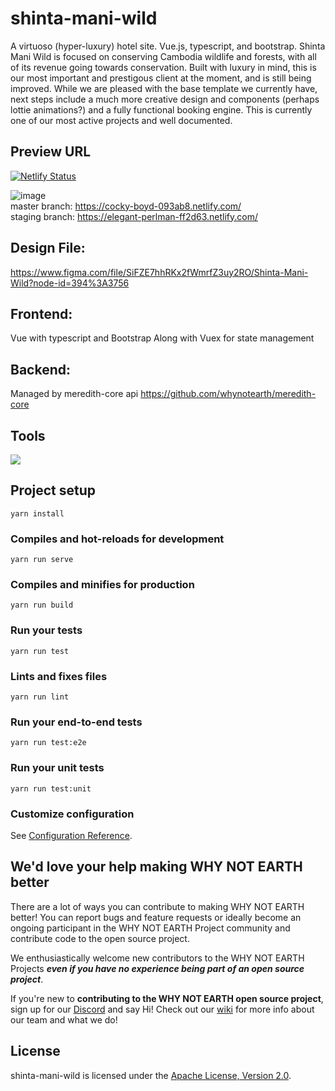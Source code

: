 # shinta-mani-wild

A virtuoso (hyper-luxury) hotel site. Vue.js, typescript, and bootstrap. Shinta Mani Wild is focused on conserving Cambodia wildlife and forests, with all of its revenue going towards conservation. Built with luxury in mind, this is our most important and prestigous client at the moment, and is still being improved. While we are pleased with the base template we currently have, next steps include a much more creative design and components (perhaps lottie animations?) and a fully functional booking engine. This is currently one of our most active projects and well documented.

## Preview URL

[![Netlify Status](https://api.netlify.com/api/v1/badges/4eda4789-8413-4278-bceb-146da2ff6a22/deploy-status)](https://app.netlify.com/sites/elegant-perlman-ff2d63/deploys)

![image](https://user-images.githubusercontent.com/5694308/67919492-2b061180-fbd3-11e9-8888-9db922283aa5.png)  
master branch: https://cocky-boyd-093ab8.netlify.com/  
staging branch: https://elegant-perlman-ff2d63.netlify.com/

## Design File:

https://www.figma.com/file/SiFZE7hhRKx2fWmrfZ3uy2RO/Shinta-Mani-Wild?node-id=394%3A3756

## Frontend:
Vue with typescript and Bootstrap
Along with Vuex for state management

## Backend:
Managed by meredith-core api https://github.com/whynotearth/meredith-core

## Tools

[<img src="https://raw.githubusercontent.com/whynotearth/shinta-mani-wild/master/src/assets/img/browserstack-logo.png">](https://browserstack.com)

## Project setup

```
yarn install
```

### Compiles and hot-reloads for development

```
yarn run serve
```

### Compiles and minifies for production

```
yarn run build
```

### Run your tests

```
yarn run test
```

### Lints and fixes files

```
yarn run lint
```

### Run your end-to-end tests

```
yarn run test:e2e
```

### Run your unit tests

```
yarn run test:unit
```

### Customize configuration

See [Configuration Reference](https://cli.vuejs.org/config/).

## We'd love your help making WHY NOT EARTH better

There are a lot of ways you can contribute to making WHY NOT EARTH better! You can report bugs and feature requests or ideally become an ongoing participant in the WHY NOT EARTH Project community and contribute code to the open source project.

We enthusiastically welcome new contributors to the WHY NOT EARTH Projects **_even if you have no experience being part of an open source project_**.  

If you're new to **contributing to the WHY NOT EARTH open source project**, sign up for our [Discord](https://discord.gg/EBpyFM3) and say Hi! Check out our [wiki](https://github.com/whynotearth/whynot.earth/wiki) for more info about our team and what we do!

## License

shinta-mani-wild is licensed under the [Apache License, Version 2.0](LICENSE).
